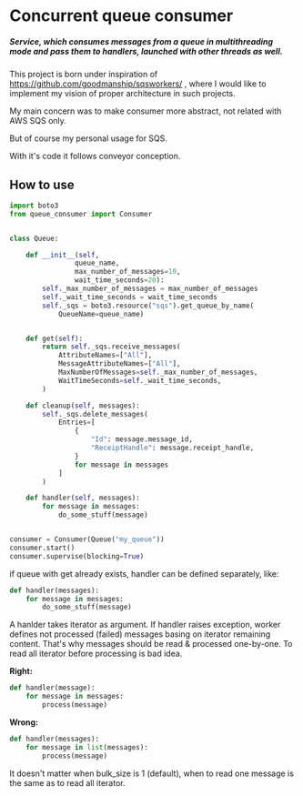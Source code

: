 # Concurrent queue consumer

##### Service, which consumes messages from a queue in multithreading mode and pass them to handlers, launched with other threads as well.

This project is born under inspiration of https://github.com/goodmanship/sqsworkers/ , where I would like to implement my vision of proper architecture in such projects.

My main concern was to make consumer more abstract, not related with AWS SQS only.

But of course my personal usage for SQS.

With it's code it follows conveyor conception.

## How to use

```python
import boto3
from queue_consumer import Consumer


class Queue:

    def __init__(self,
                queue_name,
                max_number_of_messages=10,
                wait_time_seconds=20):
        self._max_number_of_messages = max_number_of_messages
        self._wait_time_seconds = wait_time_seconds
        self._sqs = boto3.resource("sqs").get_queue_by_name(
            QueueName=queue_name)


    def get(self):
        return self._sqs.receive_messages(
            AttributeNames=["All"],
            MessageAttributeNames=["All"],
            MaxNumberOfMessages=self._max_number_of_messages,
            WaitTimeSeconds=self._wait_time_seconds,
        )

    def cleanup(self, messages):
        self._sqs.delete_messages(
            Entries=[
                {
                    "Id": message.message_id,
                    "ReceiptHandle": message.receipt_handle,
                }
                for message in messages
            ]
        )

    def handler(self, messages):
        for message in messages:
            do_some_stuff(message)


consumer = Consumer(Queue("my_queue"))
consumer.start()
consumer.supervise(blocking=True)
```

if queue with get already exists, handler can be defined separately, like:

```python
def handler(messages):
    for message in messages:
        do_some_stuff(message)
```

A hanlder takes iterator as argument. If handler raises exception, worker defines not processed (failed) messages basing on iterator remaining content. That's why messages should be read & processed one-by-one. To read all iterator before processing is bad idea.

**Right:**

```python
def handler(message):
    for message in messages:
        process(message)
```

**Wrong:**

```python
def handler(messages):
    for message in list(messages):
        process(message)
```

It doesn't matter when bulk_size is 1 (default), when to read one message is the same as to read all iterator.
